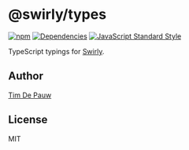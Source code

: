 # @swirly/types

[![npm](https://img.shields.io/npm/v/@swirly/types.svg)](https://www.npmjs.com/package/@swirly/types) [![Dependencies](https://david-dm.org/timdp/swirly/status.svg?path=packages/swirly-types)](https://david-dm.org/timdp/swirly?path=packages/swirly-types) [![JavaScript Standard Style](https://img.shields.io/badge/code%20style-standard-brightgreen.svg)](https://standardjs.com/)

TypeScript typings for [Swirly](https://github.com/timdp/swirly).

## Author

[Tim De Pauw](https://tmdpw.eu/)

## License

MIT
